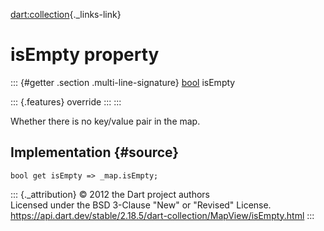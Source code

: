 [dart:collection](../../dart-collection/dart-collection-library){._links-link}

isEmpty property
================

::: {#getter .section .multi-line-signature}
[bool](../../dart-core/bool-class) isEmpty

::: {.features}
override
:::
:::

Whether there is no key/value pair in the map.

Implementation {#source}
--------------

``` {.language-dart data-language="dart"}
bool get isEmpty => _map.isEmpty;
```

::: {._attribution}
© 2012 the Dart project authors\
Licensed under the BSD 3-Clause \"New\" or \"Revised\" License.\
<https://api.dart.dev/stable/2.18.5/dart-collection/MapView/isEmpty.html>
:::
